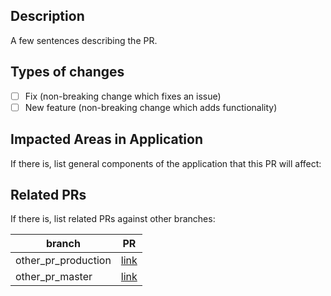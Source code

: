 ## Description

A few sentences describing the PR.

## Types of changes

* [ ] Fix (non-breaking change which fixes an issue)
* [ ] New feature (non-breaking change which adds functionality)

## Impacted Areas in Application

If there is, list general components of the application that this PR will affect:

## Related PRs
If there is, list related PRs against other branches:

branch | PR
------ | ------
other_pr_production | [link]()
other_pr_master | [link]()